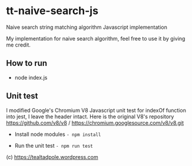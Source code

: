 # tt-naive-search-js
Naive search string matching algorithm Javascript implementation

My implementation for naive search algorithm, feel free to use it by giving me credit.

## How to run
- node index.js

## Unit test
I modified Google's Chromium V8 Javascript unit test for indexOf function into jest, I leave the header intact.
Here is the original V8's repository https://github.com/v8/v8 / https://chromium.googlesource.com/v8/v8.git

- Install node modules
` - npm install `

- Run the unit test
` - npm run test `

(c) https://tealtadpole.wordpress.com
